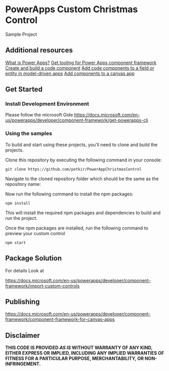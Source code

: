# PowerApps Custom Christmas Control

Sample Project

## Additional resources 
[What is Power Apps?](https://docs.microsoft.com/en-us/powerapps/powerapps-overview)
[Get tooling for Power Apps component framework](https://docs.microsoft.com/en-us/powerapps/developer/component-framework/get-powerapps-cli)
[Create and build a code component](https://docs.microsoft.com/en-us/powerapps/developer/component-framework/create-custom-controls-using-pcf)
[Add code components to a field or entity in model-driven apps](https://docs.microsoft.com/en-us/powerapps/developer/component-framework/add-custom-controls-to-a-field-or-entity)
[Add components to a canvas app](https://docs.microsoft.com/en-us/powerapps/developer/component-framework/component-framework-for-canvas-apps#add-components-to-a-canvas-app)

## Get Started

### Install Development Environment

Please follow the microsoft Gide
https://docs.microsoft.com/en-us/powerapps/developer/component-framework/get-powerapps-cli

### Using the samples
To build and start using these projects, you'll need to clone and build the projects.

Clone this repository by executing the following command in your console:

```
git clone https://github.com/petkir/PowerAppChristmasControl
```
Navigate to the cloned repository folder which should be the same as the repository name:

Now run the following command to install the npm packages:
```
npm install
```
This will install the required npm packages and dependencies to build and run the project.

Once the npm packages are installed, run the following command to preview your custom control
```
npm start
```

## Package Solution

For details Look at

https://docs.microsoft.com/en-us/powerapps/developer/component-framework/import-custom-controls


## Publishing
https://docs.microsoft.com/en-us/powerapps/developer/component-framework/component-framework-for-canvas-apps


## Disclaimer

**THIS CODE IS PROVIDED *AS IS* WITHOUT WARRANTY OF ANY KIND, EITHER EXPRESS OR IMPLIED, INCLUDING ANY IMPLIED WARRANTIES OF FITNESS FOR A PARTICULAR PURPOSE, MERCHANTABILITY, OR NON-INFRINGEMENT.**